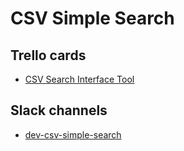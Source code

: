 # CSV Simple Search

## Trello cards

- [CSV Search Interface Tool](https://trello.com/c/IPXKBVOS)

## Slack channels

- [dev-csv-simple-search](https://devprogress.slack.com/messages/dev-csv-simple-search)